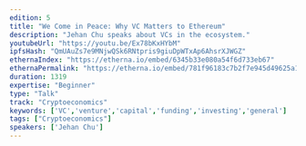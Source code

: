 ```yaml
---
edition: 5
title: "We Come in Peace: Why VC Matters to Ethereum"
description: "Jehan Chu speaks about VCs in the ecosystem."
youtubeUrl: "https://youtu.be/Ex78bKxHYbM"
ipfsHash: "QmUAuZs7e9MNjwQSk6RNtpris9giuDpWTxAp6AhsrXJWGZ"
ethernaIndex: "https://etherna.io/embed/6345b33e080a54f6d733eb67"
ethernaPermalink: "https://etherna.io/embed/781f96183c7b2f7e945d49625a10a1aa16d227b91feb9fe3af36fab3125d6d35"
duration: 1319
expertise: "Beginner"
type: "Talk"
track: "Cryptoeconomics"
keywords: ['VC','venture','capital','funding','investing','general']
tags: ["Cryptoeconomics"]
speakers: ['Jehan Chu']
---
```

